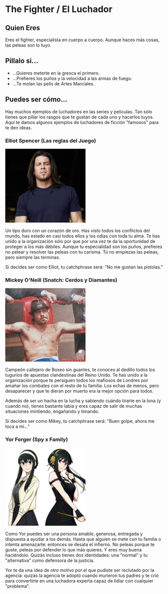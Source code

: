 # The Fighter / El Luchador

## Quien Eres

Eres el fighter, especialista en cuerpo a cuerpo. Aunque haces más cosas, las peleas son lo tuyo. 

## Pillalo si...
- ...Quieres meterte en la gresca el primero.
- ...Prefieres los puños y la velocidad a las armas de fuego.
- ...Te molan las pelis de Artes Marciales.

## Puedes ser cómo...

Hay muchos ejemplos de luchadores en las series y películas. Tan solo tienes que pillar los rasgos que te gustan de cada uno y hacerlos tuyos. Aquí te damos algunos ejemplos de luchadores de ficción "famosos" para te den ideas.

<div style="page-break-after: always;"></div>

### Elliot Spencer (Las reglas del Juego)

![Elliot](./imgs/Christian.Kane.jpg)

Un tipo duro con un corazón de oro. Has visto todos los conflictos del mundo, has estado en casi todos ellos y los odias con toda tu alma. Te has unido a la organización sólo por que por una vez te da la oportunidad de proteger a los más débiles. Aunque tu especialidad son los puños, prefieres no pelear y resolver las peleas con tu carisma. Tú no empiezas las peleas, pero siempre las terminas.

Si decides ser como Elliot, tu catchphrase será: "No me gustan las pistolas."

<div style="page-break-after: always;"></div>

### Mickey O'Neill (Snatch: Cerdos y Diamantes)

![O'Neill](./imgs/24-snatch.jpg)

Campeón callejero de Boxeo sin guantes, te conoces al dedillo todos los tugurios de apuestas clandestinas del Reino Unido. Te has unido a la organización porque te persiguen todos los mafiosos de Londres por amañar los combates con el resto de tu familia. Los echas de menos, pero desaparecer y que te dieran por muerto era la mejor opción para todos. 

Además de ser un hacha en la lucha y sabiendo cuándo tirarte en la lona (y cuando no), tienes bastante labia y eres capaz de salir de muchas situaciones mintiendo, engañando y timando. 

Si decides ser como Mikey, tu catchphrase será: "Buen golpe, ahora me toca a mí..."

<div style="page-break-after: always;"></div>

### Yor Forger (Spy x Family)

![Yor](./imgs/yor.jpg)

Como Yor puedes ser una persona amable, generosa, entregada y dispuesta a ayudar a los demás. Hasta que alguien se mete con tu familia o intenta amenazarte: entonces se desata el infierno. No peleas porque te guste, peleas por defender lo que más quieres. Y eres muy buena haciéndolo. Quizás incluso tienes dos identidades: una "normal" y tu "alternativa" como defensora de la justicia.

Yor te da una idea de otro motivo por el que pudiste ser reclutado por la agencia: quizás la agencia te adoptó cuando murieron tus padres y te crió para convertirte en una luchadora experta capaz de lidiar con cualquier "problema".
